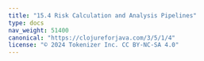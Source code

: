 ```yaml
---
title: "15.4 Risk Calculation and Analysis Pipelines"
type: docs
nav_weight: 51400
canonical: "https://clojureforjava.com/3/5/1/4"
license: "© 2024 Tokenizer Inc. CC BY-NC-SA 4.0"
---
```

